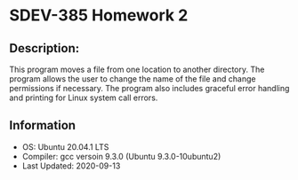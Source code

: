 # SDEV-385 Homework 2

## Description:
This program moves a file from one location to another directory. The program allows the user to change 
the name of the file and change permissions if necessary. The program also includes graceful error handling
and printing for Linux system call errors.

## Information
- OS: Ubuntu 20.04.1 LTS
- Compiler: gcc versoin 9.3.0 (Ubuntu 9.3.0-10ubuntu2)
- Last Updated: 2020-09-13